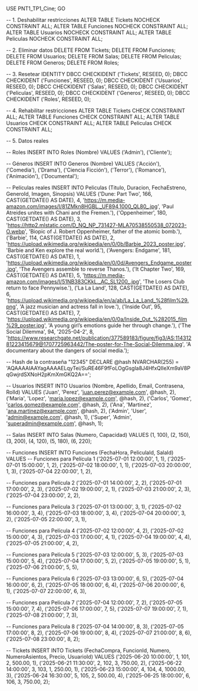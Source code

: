 USE PNT1_TP1_Cine;
GO

-- 1. Deshabilitar restricciones
ALTER TABLE Tickets NOCHECK CONSTRAINT ALL;
ALTER TABLE Funciones NOCHECK CONSTRAINT ALL;
ALTER TABLE Usuarios NOCHECK CONSTRAINT ALL;
ALTER TABLE Peliculas NOCHECK CONSTRAINT ALL;

-- 2. Eliminar datos
DELETE FROM Tickets;
DELETE FROM Funciones;
DELETE FROM Usuarios;
DELETE FROM Salas;
DELETE FROM Peliculas;
DELETE FROM Generos;
DELETE FROM Roles;

-- 3. Resetear IDENTITY
DBCC CHECKIDENT ('Tickets', RESEED, 0);
DBCC CHECKIDENT ('Funciones', RESEED, 0);
DBCC CHECKIDENT ('Usuarios', RESEED, 0);
DBCC CHECKIDENT ('Salas', RESEED, 0);
DBCC CHECKIDENT ('Peliculas', RESEED, 0);
DBCC CHECKIDENT ('Generos', RESEED, 0);
DBCC CHECKIDENT ('Roles', RESEED, 0);

-- 4. Rehabilitar restricciones
ALTER TABLE Tickets CHECK CONSTRAINT ALL;
ALTER TABLE Funciones CHECK CONSTRAINT ALL;
ALTER TABLE Usuarios CHECK CONSTRAINT ALL;
ALTER TABLE Peliculas CHECK CONSTRAINT ALL;

-- 5. Datos reales

-- Roles
INSERT INTO Roles (Nombre) VALUES ('Admin'), ('Cliente');

-- Géneros
INSERT INTO Generos (Nombre) VALUES 
('Acción'), ('Comedia'), ('Drama'), ('Ciencia Ficción'), ('Terror'), 
('Romance'), ('Animación'), ('Documental');

-- Películas reales
INSERT INTO Peliculas (Titulo, Duracion, FechaEstreno, GeneroId, Imagen, Sinopsis) VALUES
('Dune: Part Two', 166, CAST(GETDATE() AS DATE), 4, 'https://m.media-amazon.com/images/I/81ZMkn8HGBL._UF894,1000_QL80_.jpg', 'Paul Atreides unites with Chani and the Fremen.'),
('Oppenheimer', 180, CAST(GETDATE() AS DATE), 3, 'https://http2.mlstatic.com/D_NQ_NP_731427-MLA70538550538_072023-O.webp', 'Biopic of J. Robert Oppenheimer, father of the atomic bomb.'),
('Barbie', 114, CAST(GETDATE() AS DATE), 2, 'https://upload.wikimedia.org/wikipedia/en/0/0b/Barbie_2023_poster.jpg', 'Barbie and Ken explore the real world.'),
('Avengers: Endgame', 181, CAST(GETDATE() AS DATE), 1, 'https://upload.wikimedia.org/wikipedia/en/0/0d/Avengers_Endgame_poster.jpg', 'The Avengers assemble to reverse Thanos.'),
('It Chapter Two', 169, CAST(GETDATE() AS DATE), 5, 'https://m.media-amazon.com/images/I/51NB383CKkL._AC_SL1200_.jpg', 'The Losers Club return to face Pennywise.'),
('La La Land', 128, CAST(GETDATE() AS DATE), 6, 'https://upload.wikimedia.org/wikipedia/en/a/ab/La_La_Land_%28film%29.png', 'A jazz musician and actress fall in love.'),
('Inside Out', 95, CAST(GETDATE() AS DATE), 7, 'https://upload.wikimedia.org/wikipedia/en/0/0a/Inside_Out_%282015_film%29_poster.jpg', 'A young girl’s emotions guide her through change.'),
('The Social Dilemma', 94, '2025-04-2', 8, 'https://www.researchgate.net/publication/377589183/figure/fig3/AS:11431281223415679@1707725963442/The-poster-for-The-Social-Dilemma.jpg', 'A documentary about the dangers of social media.');

-- Hash de la contraseña "12345"
DECLARE @hash NVARCHAR(255) = 'AQAAAAIAAYagAAAAELqyTei/SuRE46F9fFoLOgGsgla8J4HfxQIIeXm9aV8PqGwjrdSXNoH2pKmXmGKQ2A==';

-- Usuarios
INSERT INTO Usuarios (Nombre, Apellido, Email, Contrasena, RolId) VALUES
('Juan', 'Perez', 'juan.perez@example.com', @hash, 2),
('Maria', 'Lopez', 'maria.lopez@example.com', @hash, 2),
('Carlos', 'Gomez', 'carlos.gomez@example.com', @hash, 2),
('Ana', 'Martinez', 'ana.martinez@example.com', @hash, 2),
('Admin', 'User', 'admin@example.com', @hash, 1),
('Super', 'Admin', 'superadmin@example.com', @hash, 1);

-- Salas
INSERT INTO Salas (Numero, Capacidad) VALUES 
(1, 100), (2, 150), (3, 200), (4, 120), (5, 180), (6, 220);

-- Funciones
INSERT INTO Funciones (FechaHora, PeliculaId, SalaId) VALUES
-- Funciones para Película 1
('2025-07-01 12:00:00', 1, 1),
('2025-07-01 15:00:00', 1, 2),
('2025-07-02 18:00:00', 1, 1),
('2025-07-03 20:00:00', 1, 3),
('2025-07-04 22:00:00', 1, 2),

-- Funciones para Película 2
('2025-07-01 14:00:00', 2, 2),
('2025-07-01 17:00:00', 2, 3),
('2025-07-02 19:00:00', 2, 1),
('2025-07-03 21:00:00', 2, 3),
('2025-07-04 23:00:00', 2, 2),

-- Funciones para Película 3
('2025-07-01 13:00:00', 3, 1),
('2025-07-02 16:00:00', 3, 4),
('2025-07-03 18:00:00', 3, 4),
('2025-07-04 20:00:00', 3, 2),
('2025-07-05 22:00:00', 3, 1),

-- Funciones para Película 4
('2025-07-02 12:00:00', 4, 2),
('2025-07-02 15:00:00', 4, 3),
('2025-07-03 17:00:00', 4, 1),
('2025-07-04 19:00:00', 4, 4),
('2025-07-05 21:00:00', 4, 2),

-- Funciones para Película 5
('2025-07-03 12:00:00', 5, 3),
('2025-07-03 15:00:00', 5, 4),
('2025-07-04 17:00:00', 5, 2),
('2025-07-05 19:00:00', 5, 1),
('2025-07-06 21:00:00', 5, 5),

-- Funciones para Película 6
('2025-07-03 13:00:00', 6, 5),
('2025-07-04 16:00:00', 6, 2),
('2025-07-05 18:00:00', 6, 4),
('2025-07-06 20:00:00', 6, 1),
('2025-07-07 22:00:00', 6, 3),

-- Funciones para Película 7
('2025-07-04 12:00:00', 7, 2),
('2025-07-05 15:00:00', 7, 4),
('2025-07-06 17:00:00', 7, 5),
('2025-07-07 19:00:00', 7, 1),
('2025-07-08 21:00:00', 7, 3),

-- Funciones para Película 8
('2025-07-04 14:00:00', 8, 3),
('2025-07-05 17:00:00', 8, 2),
('2025-07-06 19:00:00', 8, 4),
('2025-07-07 21:00:00', 8, 6),
('2025-07-08 23:00:00', 8, 2);

-- Tickets
INSERT INTO Tickets (FechaCompra, FuncionId, Numero, NumeroAsientos, Precio, UsuarioId) VALUES
('2025-06-20 10:00:00', 1, 101, 2, 500.00, 1),
('2025-06-21 11:30:00', 2, 102, 3, 750.00, 2),
('2025-06-22 14:00:00', 3, 103, 1, 250.00, 1),
('2025-06-23 15:00:00', 4, 104, 4, 1000.00, 3),
('2025-06-24 16:30:00', 5, 105, 2, 500.00, 4),
('2025-06-25 18:00:00', 6, 106, 3, 750.00, 2);
